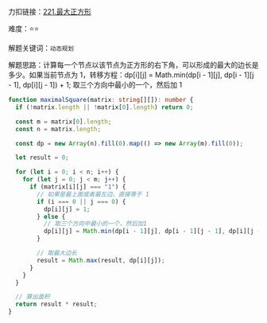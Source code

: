 力扣链接：<a href="https://leetcode.cn/problems/maximal-square/description/" target="_blank">221.最大正方形</a>

难度：⭐⭐ <br/>

解题关键词：`动态规划`<br />

解题思路：计算每一个节点以该节点为正方形的右下角，可以形成的最大的边长是多少。如果当前节点为 1，转移方程：dp[i][j] = Math.min(dp[i - 1][j], dp[i - 1][j - 1], dp[i][j - 1]) + 1; 取三个方向中最小的一个，然后加 1<br />

```typescript
function maximalSquare(matrix: string[][]): number {
  if (!matrix.length || !matrix[0].length) return 0;

  const m = matrix[0].length;
  const n = matrix.length;

  const dp = new Array(n).fill(0).map(() => new Array(m).fill(0));

  let result = 0;

  for (let i = 0; i < n; i++) {
    for (let j = 0; j < m; j++) {
      if (matrix[i][j] === "1") {
        // 如果是最上面或者最左边，直接等于 1
        if (i === 0 || j === 0) {
          dp[i][j] = 1;
        } else {
          // 取三个方向中最小的一个，然后加1
          dp[i][j] = Math.min(dp[i - 1][j], dp[i - 1][j - 1], dp[i][j - 1]) + 1;
        }

        // 取最大边长
        result = Math.max(result, dp[i][j]);
      }
    }
  }

  // 算出面积
  return result * result;
}
```
